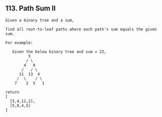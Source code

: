 ## 113\. Path Sum II

    Given a binary tree and a sum, 
    
    find all root-to-leaf paths where each path's sum equals the given sum.

    For example:
    
       Given the below binary tree and sum = 22,
              5
             / \
            4   8
           /   / \
          11  13  4
         /  \    / \
        7    2  5   1

    return
    [
      [5,4,11,2],
      [5,8,4,5]
    ]
    
